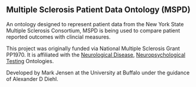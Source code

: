 ## Multiple Sclerosis Patient Data Ontology (MSPD)
An ontology designed to represent patient data from the New York State Multiple Sclerosis Consortium, MSPD is being used to compare patient reported outcomes with clincial measures.

This project was originally funded via National Multiple Sclerosis Grant PP1970. It is affiliated with the [Neurological Disease](https://github.com/addiehl/neurological-disease-ontology), [Neuropsychological Testing](https://github.com/addiehl/neuropsychological-testing-ontology) Ontologies.

Developed by Mark Jensen at the University at Buffalo under the guidance of Alexander D Diehl.
